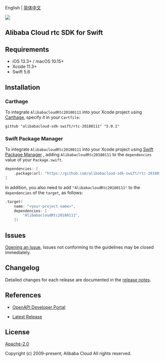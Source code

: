 English | [简体中文](README-CN.md)

![](https://aliyunsdk-pages.alicdn.com/icons/AlibabaCloud.svg)

## Alibaba Cloud rtc SDK for Swift

## Requirements

- iOS 13.3+ / macOS 10.15+
- Xcode 11.3+
- Swift 5.6

## Installation

### Carthage

To integrate `AlibabacloudRtc20180111` into your Xcode project using [Carthage](https://github.com/Carthage/Carthage), specify it in your `Cartfile`:

```ogdl
github "alibabacloud-sdk-swift/rtc-20180111" "5.0.1"
```

### Swift Package Manager

To integrate `AlibabacloudRtc20180111` into your Xcode project using [Swift Package Manager](https://swift.org/package-manager/) , adding `AlibabacloudRtc20180111` to the `dependencies` value of your `Package.swift`.

```swift
dependencies: [
    .package(url: "https://github.com/alibabacloud-sdk-swift/rtc-20180111.git", from: "5.0.1")
]
```

In addition, you also need to add `"AlibabacloudRtc20180111"` to the `dependencies` of the `target`, as follows:

```swift
.target(
    name: "<your-project-name>",
    dependencies: [
        "AlibabacloudRtc20180111",
    ])
```

## Issues

[Opening an Issue](https://github.com/alibabacloud-sdk-swift/rtc-20180111/issues/new), Issues not conforming to the guidelines may be closed immediately.

## Changelog

Detailed changes for each release are documented in the [release notes](./ChangeLog.txt).

## References

* [OpenAPI Developer Portal](https://next.api.alibabacloud.com/home)
- [Latest Release](https://github.com/alibabacloud-sdk-swift/rtc-20180111)

## License

[Apache-2.0](http://www.apache.org/licenses/LICENSE-2.0)

Copyright (c) 2009-present, Alibaba Cloud All rights reserved.
